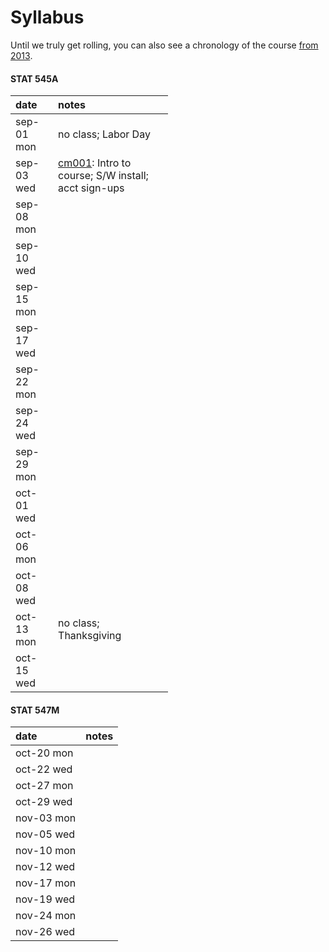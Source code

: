 # Syllabus



Until we truly get rolling, you can also see a chronology of the course [from 2013](http://www.stat.ubc.ca/~jenny/STAT545A/current.html).



<!-- unholy hack to make following two tables less wide and the same wide -->
<style type="text/css">
table {
   max-width: 50%;
}
</style>

#### STAT 545A


|date       |notes                                                                                                              |
|:----------|:------------------------------------------------------------------------------------------------------------------|
|sep-01 mon |no class; Labor Day                                                                                                |
|sep-03 wed |<a href="cm001_course-intro-sw-install-account-signup.html">cm001</a>: Intro to course; S/W install; acct sign-ups |
|sep-08 mon |                                                                                                                   |
|sep-10 wed |                                                                                                                   |
|sep-15 mon |                                                                                                                   |
|sep-17 wed |                                                                                                                   |
|sep-22 mon |                                                                                                                   |
|sep-24 wed |                                                                                                                   |
|sep-29 mon |                                                                                                                   |
|oct-01 wed |                                                                                                                   |
|oct-06 mon |                                                                                                                   |
|oct-08 wed |                                                                                                                   |
|oct-13 mon |no class; Thanksgiving                                                                                             |
|oct-15 wed |                                                                                                                   |

#### STAT 547M


|date       |notes |
|:----------|:-----|
|oct-20 mon |      |
|oct-22 wed |      |
|oct-27 mon |      |
|oct-29 wed |      |
|nov-03 mon |      |
|nov-05 wed |      |
|nov-10 mon |      |
|nov-12 wed |      |
|nov-17 mon |      |
|nov-19 wed |      |
|nov-24 mon |      |
|nov-26 wed |      |
